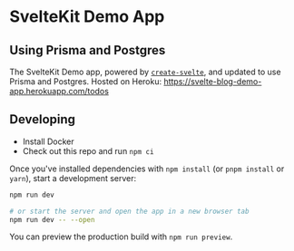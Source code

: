 # SvelteKit Demo App
## Using Prisma and Postgres

The SvelteKit Demo app, powered by [`create-svelte`](https://github.com/sveltejs/kit/tree/master/packages/create-svelte), and updated to use Prisma and Postgres.  Hosted on Heroku: https://svelte-blog-demo-app.herokuapp.com/todos

## Developing
- Install Docker
- Check out this repo and run `npm ci`

Once you've installed dependencies with `npm install` (or `pnpm install` or `yarn`), start a development server:

```bash
npm run dev

# or start the server and open the app in a new browser tab
npm run dev -- --open
```
You can preview the production build with `npm run preview`.
